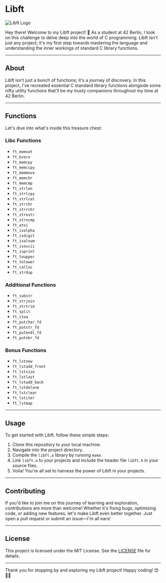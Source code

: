 # Libft

![Libft Logo](https://yourimagehost.com/your-libft-logo.png)

Hey there! Welcome to my Libft project! 🚀 As a student at 42 Berlin, I took on this challenge to delve deep into the world of C programming. Libft isn't just any project; it's my first step towards mastering the language and understanding the inner workings of standard C library functions.

---

## About
Libft isn't just a bunch of functions; it's a journey of discovery. In this project, I've recreated essential C standard library functions alongside some nifty utility functions that'll be my trusty companions throughout my time at 42 Berlin.

---

## Functions
Let's dive into what's inside this treasure chest:

### Libc Functions
- `ft_memset`
- `ft_bzero`
- `ft_memcpy`
- `ft_memccpy`
- `ft_memmove`
- `ft_memchr`
- `ft_memcmp`
- `ft_strlen`
- `ft_strlcpy`
- `ft_strlcat`
- `ft_strchr`
- `ft_strrchr`
- `ft_strnstr`
- `ft_strncmp`
- `ft_atoi`
- `ft_isalpha`
- `ft_isdigit`
- `ft_isalnum`
- `ft_isascii`
- `ft_isprint`
- `ft_toupper`
- `ft_tolower`
- `ft_calloc`
- `ft_strdup`

### Additional Functions
- `ft_substr`
- `ft_strjoin`
- `ft_strtrim`
- `ft_split`
- `ft_itoa`
- `ft_putchar_fd`
- `ft_putstr_fd`
- `ft_putendl_fd`
- `ft_putnbr_fd`

### Bonus Functions
- `ft_lstnew`
- `ft_lstadd_front`
- `ft_lstsize`
- `ft_lstlast`
- `ft_lstadd_back`
- `ft_lstdelone`
- `ft_lstclear`
- `ft_lstiter`
- `ft_lstmap`

---

## Usage
To get started with Libft, follow these simple steps:

1. Clone this repository to your local machine.
2. Navigate into the project directory.
3. Compile the `libft.a` library by running `make`.
4. Link `libft.a` to your projects and include the header file `libft.h` in your source files.
5. Voila! You're all set to harness the power of Libft in your projects.

---

## Contributing
If you'd like to join me on this journey of learning and exploration, contributions are more than welcome! Whether it's fixing bugs, optimizing code, or adding new features, let's make Libft even better together. Just open a pull request or submit an issue—I'm all ears!

---

## License
This project is licensed under the MIT License. See the [LICENSE](LICENSE) file for details.

---

Thank you for stopping by and exploring my Libft project! Happy coding! 😊👨‍💻
